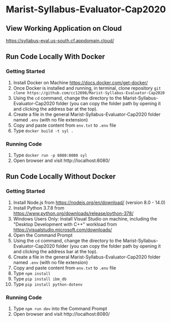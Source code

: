 # Marist-Syllabus-Evaluator-Cap2020

## View Working Application on Cloud
https://syllabus-eval.us-south.cf.appdomain.cloud/

## Run Code Locally With Docker

### Getting Started
1. Install Docker on Machine https://docs.docker.com/get-docker/
2. Once Docker is installed and running, in terminal, clone repository `git clone https://github.com/cc12698/Marist-Syllabus-Evaluator-Cap2020`
3. Using the `cd` command, change the directory to the Marist-Syllabus-Evaluator-Cap2020 folder (you can copy the folder path by opening it and clicking the address bar at the top).
4. Create a file in the general Marist-Syllabus-Evaluator-Cap2020 folder named `.env` (with no file extension)
5. Copy and paste content from `env.txt` to `.env` file
6. Type `docker build -t syl .`

### Running Code
1. Type `docker run -p 8080:8080 syl`
2. Open browser and visit http://localhost:8080/

## Run Code Locally Without Docker

### Getting Started
1. Install Node.js from https://nodejs.org/en/download/ (version 8.0 - 14.0)
2. Install Python 3.7.8 from https://www.python.org/downloads/release/python-378/
3. Windows Users Only: Install Visual Studio on machine, including the "Desktop Development with C++" workload from https://visualstudio.microsoft.com/downloads/
4. Open the Command Prompt
5. Using the `cd` command, change the directory to the Marist-Syllabus-Evaluator-Cap2020 folder (you can copy the folder path by opening it and clicking the address bar at the top).
6. Create a file in the general Marist-Syllabus-Evaluator-Cap2020 folder named `.env` (with no file extension)
7. Copy and paste content from `env.txt` to `.env` file
8. Type `npm install`
9. Type `pip install ibm_db`
10. Type `pip install python-dotenv`


### Running Code
1. Type `npm run dev` into the Command Prompt
2. Open browser and visit http://localhost:8080/
